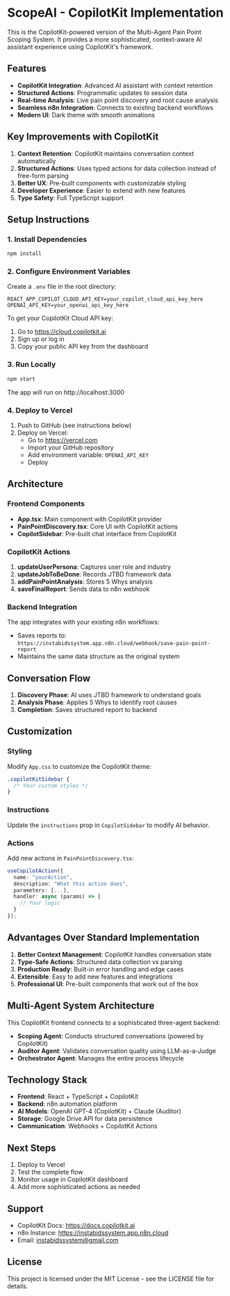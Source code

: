 # ScopeAI - CopilotKit Implementation

This is the CopilotKit-powered version of the Multi-Agent Pain Point Scoping System. It provides a more sophisticated, context-aware AI assistant experience using CopilotKit's framework.

## Features

- **CopilotKit Integration**: Advanced AI assistant with context retention
- **Structured Actions**: Programmatic updates to session data
- **Real-time Analysis**: Live pain point discovery and root cause analysis
- **Seamless n8n Integration**: Connects to existing backend workflows
- **Modern UI**: Dark theme with smooth animations

## Key Improvements with CopilotKit

1. **Context Retention**: CopilotKit maintains conversation context automatically
2. **Structured Actions**: Uses typed actions for data collection instead of free-form parsing
3. **Better UX**: Pre-built components with customizable styling
4. **Developer Experience**: Easier to extend with new features
5. **Type Safety**: Full TypeScript support

## Setup Instructions

### 1. Install Dependencies

```bash
npm install
```

### 2. Configure Environment Variables

Create a `.env` file in the root directory:

```env
REACT_APP_COPILOT_CLOUD_API_KEY=your_copilot_cloud_api_key_here
OPENAI_API_KEY=your_openai_api_key_here
```

To get your CopilotKit Cloud API key:
1. Go to https://cloud.copilotkit.ai
2. Sign up or log in
3. Copy your public API key from the dashboard

### 3. Run Locally

```bash
npm start
```

The app will run on http://localhost:3000

### 4. Deploy to Vercel

1. Push to GitHub (see instructions below)
2. Deploy on Vercel:
   - Go to https://vercel.com
   - Import your GitHub repository
   - Add environment variable: `OPENAI_API_KEY`
   - Deploy

## Architecture

### Frontend Components

- **App.tsx**: Main component with CopilotKit provider
- **PainPointDiscovery.tsx**: Core UI with CopilotKit actions
- **CopilotSidebar**: Pre-built chat interface from CopilotKit

### CopilotKit Actions

1. **updateUserPersona**: Captures user role and industry
2. **updateJobToBeDone**: Records JTBD framework data
3. **addPainPointAnalysis**: Stores 5 Whys analysis
4. **saveFinalReport**: Sends data to n8n webhook

### Backend Integration

The app integrates with your existing n8n workflows:
- Saves reports to: `https://instabidssystem.app.n8n.cloud/webhook/save-pain-point-report`
- Maintains the same data structure as the original system

## Conversation Flow

1. **Discovery Phase**: AI uses JTBD framework to understand goals
2. **Analysis Phase**: Applies 5 Whys to identify root causes
3. **Completion**: Saves structured report to backend

## Customization

### Styling

Modify `App.css` to customize the CopilotKit theme:
```css
.copilotKitSidebar {
  /* Your custom styles */
}
```

### Instructions

Update the `instructions` prop in `CopilotSidebar` to modify AI behavior.

### Actions

Add new actions in `PainPointDiscovery.tsx`:
```typescript
useCopilotAction({
  name: "yourAction",
  description: "What this action does",
  parameters: [...],
  handler: async (params) => {
    // Your logic
  }
});
```

## Advantages Over Standard Implementation

1. **Better Context Management**: CopilotKit handles conversation state
2. **Type-Safe Actions**: Structured data collection vs parsing
3. **Production Ready**: Built-in error handling and edge cases
4. **Extensible**: Easy to add new features and integrations
5. **Professional UI**: Pre-built components that work out of the box

## Multi-Agent System Architecture

This CopilotKit frontend connects to a sophisticated three-agent backend:
- **Scoping Agent**: Conducts structured conversations (powered by CopilotKit)
- **Auditor Agent**: Validates conversation quality using LLM-as-a-Judge
- **Orchestrator Agent**: Manages the entire process lifecycle

## Technology Stack

- **Frontend**: React + TypeScript + CopilotKit
- **Backend**: n8n automation platform
- **AI Models**: OpenAI GPT-4 (CopilotKit) + Claude (Auditor)
- **Storage**: Google Drive API for data persistence
- **Communication**: Webhooks + CopilotKit Actions

## Next Steps

1. Deploy to Vercel
2. Test the complete flow
3. Monitor usage in CopilotKit dashboard
4. Add more sophisticated actions as needed

## Support

- CopilotKit Docs: https://docs.copilotkit.ai
- n8n Instance: https://instabidssystem.app.n8n.cloud
- Email: instabidssystem@gmail.com

## License

This project is licensed under the MIT License - see the LICENSE file for details.
